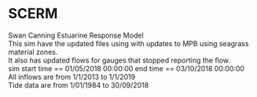 # SCERM
Swan Canning Estuarine Response Model
<br> This sim have the updated files using with updates to MPB using seagrass material zones. 
<br>It also has updated flows for gauges that stopped reporting the flow. 
<br> sim start time == 01/05/2018 00:00:00 end time == 03/10/2018 00:00:00 
<br> All inflows are from  1/1/2013 to 1/1/2019
<br> Tide data are from 1/01/1984 to 30/09/2018
